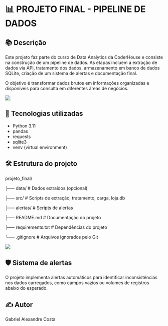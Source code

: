 # 📊 PROJETO FINAL - PIPELINE DE DADOS

## 📚 Descrição
Este projeto faz parte do curso de Data Analytics da CoderHouse e consiste na construção de um pipeline de dados. As etapas incluem a extração de dados via API, tratamento dos dados, armazenamento em banco de dados SQLite, criação de um sistema de alertas e documentação final.

O objetivo é transformar dados brutos em informações organizadas e disponíveis para consulta em diferentes áreas de negócios.

<img src="https://user-images.githubusercontent.com/73097560/115834477-dbab4500-a447-11eb-908a-139a6edaec5c.gif">

## 🚀 Tecnologias utilizadas
- Python 3.11
- pandas
- requests
- sqlite3
- venv (virtual environment)

## 🛠️ Estrutura do projeto

projeto_final/

├── data/ # Dados extraídos (opcional)

├── src/ # Scripts de extração, tratamento, carga, loja.db

├── alertas/ # Scripts de alertas 

├── README.md # Documentação do projeto 

├── requirements.txt # Dependências do projeto 

└── .gitignore # Arquivos ignorados pelo Git

<img src="https://user-images.githubusercontent.com/73097560/115834477-dbab4500-a447-11eb-908a-139a6edaec5c.gif">

## 🛡️ Sistema de alertas

O projeto implementa alertas automáticos para identificar inconsistências nos dados carregados, como campos vazios ou volumes de registros abaixo do esperado.

## ✍️ Autor

Gabriel Alexandre Costa

